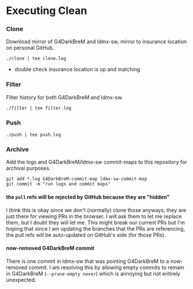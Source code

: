 # Executing Clean

### Clone
Download mirror of G4DarkBreM and ldmx-sw, mirror to insurance location on personal GitHub.
```
./clone | tee clone.log
```
- double check insurance location is up and matching

### Filter
Filter history for both G4DarkBreM and ldmx-sw.
```
./filter | tee filter.log
```

### Push
```
./push | tee push.log
```

### Archive
Add the logs and G4DarkBreM/ldmx-sw commit-maps to this repository for archival purposes.
```
git add *.log G4DarkBreM-commit-map ldmx-sw-commit-map
git commit -m "run logs and commit maps"
```


#### the `pull` refs will be rejected by GitHub because they are "hidden"
I think this is okay since we don't (normally) clone those anyways, they are just there for viewing PRs in the browser. I will ask them to let me replace them, but I doubt they will let me. 
This might break our current PRs but I'm hoping that since I am updating the branches that the PRs are referencing, the pull refs will be auto-updated on GitHub's side (for those PRs).

#### now-removed G4DarkBreM commit
There is one commit in ldmx-sw that was pointing G4DarkBreM to a now-removed commit. I am resolving this by allowing empty commits to remain in G4DarkBreM (`--prune-empty never`) which is annoying but not entirely unexpected.
